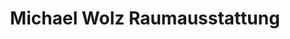 ---
title: "Michael Wolz Raumausstattung"
url: /langenburg/michael-wolz-raumausstattung/
shop: Raumausstattung
---